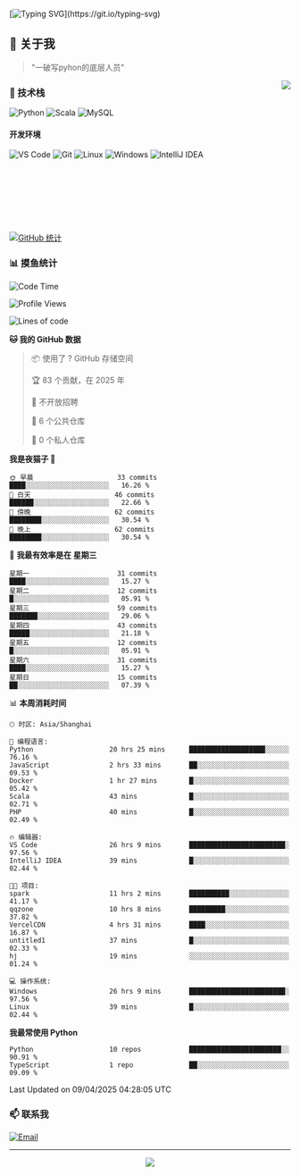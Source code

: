 [![Typing SVG](https://readme-typing-svg.herokuapp.com?font=Fira+Code&pause=1000&color=36BCF7&random=false&width=435&lines=print(%22Hello%2C+World!%22);%23+Welcome+to+my+code+space+%F0%9F%90%8D)](https://git.io/typing-svg)

## 🌟 关于我

> "一破写pyhon的底层人员"

<img align="right" src="https://github-readme-stats.vercel.app/api/top-langs/?username=huanxin996&theme=tokyonight" />

### 🎯 技术栈

![Python](https://img.shields.io/badge/Python-Expert-3776AB?style=for-the-badge&logo=python&logoColor=white)
![Scala](https://img.shields.io/badge/Scala-Expert-DC322F?style=for-the-badge&logo=scala&logoColor=white)
![MySQL](https://img.shields.io/badge/MySQL-Expert-4479A1?style=for-the-badge&logo=mysql&logoColor=white)

#### 开发环境

![VS Code](https://img.shields.io/badge/VS_Code-007ACC?style=for-the-badge&logo=visual-studio-code&logoColor=white)
![Git](https://img.shields.io/badge/Git-F05032?style=for-the-badge&logo=git&logoColor=white)
![Linux](https://img.shields.io/badge/Linux-FCC624?style=for-the-badge&logo=linux&logoColor=black)
![Windows](https://img.shields.io/badge/Windows_11-0078D4?style=for-the-badge&logo=windows11&logoColor=white)
![IntelliJ IDEA](https://img.shields.io/badge/IntelliJ_IDEA-000000?style=for-the-badge&logo=intellij-idea&logoColor=white)

<br/><br/><br/><br/><br/><br/>

  
[![GitHub 统计](https://github-readme-stats.vercel.app/api?username=huanxin996&show_icons=true&theme=tokyonight)](https://github.com/huanxin996)

### 📊 摸鱼统计

<!--START_SECTION:waka-->
![Code Time](http://img.shields.io/badge/Code%20Time-46%20hrs%2042%20mins-blue)

![Profile Views](http://img.shields.io/badge/%E4%B8%AA%E4%BA%BA%E8%B5%84%E6%96%99%E8%A7%82%E7%9C%8B%E6%AC%A1%E6%95%B0-140-blue)

![Lines of code](https://img.shields.io/badge/%E4%BB%8E%E3%80%8CHello%20World%E3%80%8D%E8%B5%B7%E6%88%91%E5%B7%B2%E7%BB%8F%E5%86%99%E4%BA%86-1.2%20million%20%E8%A1%8C%E4%BB%A3%E7%A0%81-blue)

**🐱 我的 GitHub 数据** 

> 📦  使用了 ? GitHub 存储空间 
 > 
> 🏆 83 个贡献，在 2025 年
 > 
> 🚫 不开放招聘
 > 
> 📜 6 个公共仓库 
 > 
> 🔑 0 个私人仓库 
 > 
**我是夜猫子 🦉** 

```text
🌞 早晨                     33 commits          ████░░░░░░░░░░░░░░░░░░░░░   16.26 % 
🌆 白天                     46 commits          ██████░░░░░░░░░░░░░░░░░░░   22.66 % 
🌃 傍晚                     62 commits          ████████░░░░░░░░░░░░░░░░░   30.54 % 
🌙 晚上                     62 commits          ████████░░░░░░░░░░░░░░░░░   30.54 % 
```
📅 **我最有效率是在 星期三** 

```text
星期一                      31 commits          ████░░░░░░░░░░░░░░░░░░░░░   15.27 % 
星期二                      12 commits          █░░░░░░░░░░░░░░░░░░░░░░░░   05.91 % 
星期三                      59 commits          ███████░░░░░░░░░░░░░░░░░░   29.06 % 
星期四                      43 commits          █████░░░░░░░░░░░░░░░░░░░░   21.18 % 
星期五                      12 commits          █░░░░░░░░░░░░░░░░░░░░░░░░   05.91 % 
星期六                      31 commits          ████░░░░░░░░░░░░░░░░░░░░░   15.27 % 
星期日                      15 commits          ██░░░░░░░░░░░░░░░░░░░░░░░   07.39 % 
```


📊 **本周消耗时间** 

```text
🕑︎ 时区: Asia/Shanghai

💬 编程语言: 
Python                   20 hrs 25 mins      ███████████████████░░░░░░   76.16 % 
JavaScript               2 hrs 33 mins       ██░░░░░░░░░░░░░░░░░░░░░░░   09.53 % 
Docker                   1 hr 27 mins        █░░░░░░░░░░░░░░░░░░░░░░░░   05.42 % 
Scala                    43 mins             █░░░░░░░░░░░░░░░░░░░░░░░░   02.71 % 
PHP                      40 mins             █░░░░░░░░░░░░░░░░░░░░░░░░   02.49 % 

🔥 编辑器: 
VS Code                  26 hrs 9 mins       ████████████████████████░   97.56 % 
IntelliJ IDEA            39 mins             █░░░░░░░░░░░░░░░░░░░░░░░░   02.44 % 

🐱‍💻 项目: 
spark                    11 hrs 2 mins       ██████████░░░░░░░░░░░░░░░   41.17 % 
qqzone                   10 hrs 8 mins       █████████░░░░░░░░░░░░░░░░   37.82 % 
VercelCDN                4 hrs 31 mins       ████░░░░░░░░░░░░░░░░░░░░░   16.87 % 
untitled1                37 mins             █░░░░░░░░░░░░░░░░░░░░░░░░   02.33 % 
hj                       19 mins             ░░░░░░░░░░░░░░░░░░░░░░░░░   01.24 % 

💻 操作系统: 
Windows                  26 hrs 9 mins       ████████████████████████░   97.56 % 
Linux                    39 mins             █░░░░░░░░░░░░░░░░░░░░░░░░   02.44 % 
```

**我最常使用 Python** 

```text
Python                   10 repos            ███████████████████████░░   90.91 % 
TypeScript               1 repo              ██░░░░░░░░░░░░░░░░░░░░░░░   09.09 % 
```




 Last Updated on 09/04/2025 04:28:05 UTC
<!--END_SECTION:waka-->

### 📫 联系我

[![Email](https://img.shields.io/badge/Email-D14836?style=for-the-badge&logo=gmail&logoColor=white)](mailto:mc.xiaolang@Foxmail.com)

---

<p align="center">
  <img src="https://profile-counter.glitch.me/huanxin996/count.svg" />
</p>